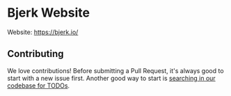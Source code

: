 # Bjerk Website

Website: https://bjerk.io/

## Contributing

We love contributions! Before submitting a Pull Request, it's always good to
start with a new issue first. Another good way to start is
[searching in our codebase for TODOs](https://github.com/search?q=repo%3Abjerkio%2Fwebsite%20TODO%3A&type=code).
